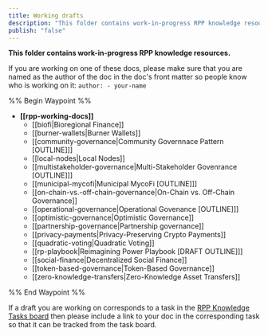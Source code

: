 ```yaml
---
title: Working drafts
description: "This folder contains work-in-progress RPP knowledge resources"
publish: "false"
---
```


**This folder contains work-in-progress RPP knowledge resources.**

If you are working on one of these docs, please make sure that you are named as the author of the doc in the doc's front matter so people know who is working on it: `author: - your-name`

%% Begin Waypoint %%
- **[[rpp-working-docs]]**
  - [[biofi|Bioregional Finance]]
  - [[burner-wallets|Burner Wallets]]
  - [[community-governance|Community Governnace Pattern [OUTLINE]]]
  - [[local-nodes|Local Nodes]]
  - [[multistakeholder-governance|Multi-Stakeholder Govenrance [OUTLINE]]]
  - [[municipal-mycofi|Municipal MycoFi [OUTLINE]]]
  - [[on-chain-vs.-off-chain-governance|On-Chain vs. Off-Chain Governance]]
  - [[operational-governance|Operational Govenance [OUTLINE]]]
  - [[optimistic-governance|Optimistic Governance]]
  - [[partnership-governance|Partnership governance]]
  - [[privacy-payments|Privacy-Preserving Crypto Payments]]
  - [[quadratic-voting|Quadratic Voting]]
  - [[rp-playbook|Reimagining Power Playbook [DRAFT OUTLINE]]]
  - [[social-finance|Decentralized Social Finance]]
  - [[token-based-governance|Token-Based Governance]]
  - [[zero-knowledge-transfers|Zero-Knowledge Asset Transfers]]

%% End Waypoint %%

If a draft you are working on corresponds to a task in the [RPP Knowledge Tasks board](notes/rpp/RPP%20Knowledge%20Tasks.md) then please include a link to your doc in the corresponding task so that it can be tracked from the task board. 